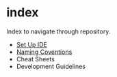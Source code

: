 # index
Index to navigate through repository.

- [Set Up IDE](https://github.com/zzvikesh/index/blob/main/Set%20Up%20IDE.md)
- [Naming Coventions](https://github.com/zzvikesh/index/blob/main/Naming%20Conventions.md)
- Cheat Sheets
- Development Guidelines
